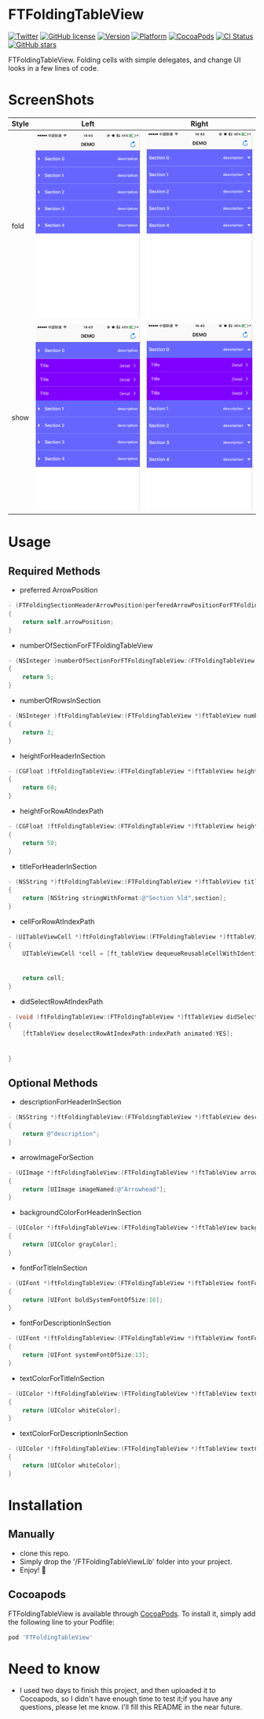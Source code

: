 # FTFoldingTableView

[![Twitter](https://img.shields.io/badge/twitter-@liufengting-blue.svg?style=flat)](http://twitter.com/liufengting) 
[![GitHub license](https://img.shields.io/badge/license-MIT-blue.svg)](https://raw.githubusercontent.com/liufengting/FTFoldingTableView/master/LICENSE)
[![Version](https://img.shields.io/cocoapods/v/FTFoldingTableView.svg?style=flat)](http://cocoapods.org/pods/FTFoldingTableView)
[![Platform](https://img.shields.io/cocoapods/p/FTFoldingTableView.svg?style=flat)](http://cocoapods.org/pods/FTFoldingTableView)
[![CocoaPods](https://img.shields.io/cocoapods/dt/FTFoldingTableView.svg?maxAge=2592000)](http://cocoapods.org/pods/FTFoldingTableView)
[![CI Status](http://img.shields.io/travis/liufengting/FTFoldingTableView.svg?style=flat)](https://travis-ci.org/liufengting/FTFoldingTableView)
[![GitHub stars](https://img.shields.io/github/stars/liufengting/FTFoldingTableView.svg)](https://github.com/liufengting/FTFoldingTableView/stargazers)

FTFoldingTableView. Folding cells with simple delegates, and change UI looks in a few lines of code.


# ScreenShots

| Style	| Left	| Right	|
|:-------------|:-------------:|:-------------:|
| fold | <img src="/Screenshots/Screenshots1.png" width="320"/> | <img src="/Screenshots/Screenshots3.png" width="320"/> |
| show | <img src="/Screenshots/Screenshots2.png" width="320"/> | <img src="/Screenshots/Screenshots4.png" width="320"/> |

# Usage

## Required Methods

* preferred ArrowPosition

```objective-c
- (FTFoldingSectionHeaderArrowPosition)perferedArrowPositionForFTFoldingTableView:(FTFoldingTableView *)ftTableView
{
    return self.arrowPosition;
}
```
* numberOfSectionForFTFoldingTableView

```objective-c
- (NSInteger )numberOfSectionForFTFoldingTableView:(FTFoldingTableView *)ftTableView
{
    return 5;
}

```
* numberOfRowsInSection

```objective-c
- (NSInteger )ftFoldingTableView:(FTFoldingTableView *)ftTableView numberOfRowsInSection:(NSInteger )section
{
    return 3;
}
```
* heightForHeaderInSection

```objective-c
- (CGFloat )ftFoldingTableView:(FTFoldingTableView *)ftTableView heightForHeaderInSection:(NSInteger )section
{
    return 60;
}
```
* heightForRowAtIndexPath

```objective-c
- (CGFloat )ftFoldingTableView:(FTFoldingTableView *)ftTableView heightForRowAtIndexPath:(NSIndexPath *)indexPath
{
    return 50;
}
```
* titleForHeaderInSection

```objective-c
- (NSString *)ftFoldingTableView:(FTFoldingTableView *)ftTableView titleForHeaderInSection:(NSInteger)section
{
    return [NSString stringWithFormat:@"Section %ld",section];
}
```
* cellForRowAtIndexPath

```objective-c
- (UITableViewCell *)ftFoldingTableView:(FTFoldingTableView *)ftTableView cellForRowAtIndexPath:(NSIndexPath *)indexPath
{
    UITableViewCell *cell = [ft_tableView dequeueReusableCellWithIdentifier:DemoTableViewIdentifier forIndexPath:indexPath];
    
    
    return cell;
}
```
* didSelectRowAtIndexPath

```objective-c
- (void )ftFoldingTableView:(FTFoldingTableView *)ftTableView didSelectRowAtIndexPath:(NSIndexPath *)indexPath
{
    [ftTableView deselectRowAtIndexPath:indexPath animated:YES];
    
    
}
```
## Optional Methods

* descriptionForHeaderInSection

```objective-c
- (NSString *)ftFoldingTableView:(FTFoldingTableView *)ftTableView descriptionForHeaderInSection:(NSInteger )section
{
    return @"description";
}
```
* arrowImageForSection

```objective-c
- (UIImage *)ftFoldingTableView:(FTFoldingTableView *)ftTableView arrowImageForSection:(NSInteger )section
{
    return [UIImage imageNamed:@"Arrowhead"];
}
```
* backgroundColorForHeaderInSection

```objective-c
- (UIColor *)ftFoldingTableView:(FTFoldingTableView *)ftTableView backgroundColorForHeaderInSection:(NSInteger )section
{
    return [UIColor grayColor];
}
```
* fontForTitleInSection

```objective-c
- (UIFont *)ftFoldingTableView:(FTFoldingTableView *)ftTableView fontForTitleInSection:(NSInteger )section
{
    return [UIFont boldSystemFontOfSize:16];
}
```
* fontForDescriptionInSection

```objective-c
- (UIFont *)ftFoldingTableView:(FTFoldingTableView *)ftTableView fontForDescriptionInSection:(NSInteger )section
{
    return [UIFont systemFontOfSize:13];
}
```
* textColorForTitleInSection

```objective-c
- (UIColor *)ftFoldingTableView:(FTFoldingTableView *)ftTableView textColorForTitleInSection:(NSInteger )section
{
    return [UIColor whiteColor];
}
```
* textColorForDescriptionInSection

```objective-c
- (UIColor *)ftFoldingTableView:(FTFoldingTableView *)ftTableView textColorForDescriptionInSection:(NSInteger )section
{
    return [UIColor whiteColor];
}
```

# Installation

## Manually

* clone this repo.
* Simply drop the '/FTFoldingTableViewLib' folder into your project.
* Enjoy! 🍺

## Cocoapods

FTFoldingTableView is available through [CocoaPods](http://cocoapods.org). To install it, simply add the following line to your Podfile:

```ruby
pod 'FTFoldingTableView'
```



# Need to know

* I used two days to finish this project, and then uploaded it to Cocoapods, so I didn't have enough time to test it;if you have any questions, please let me know. I'll fill this README in the near future.


